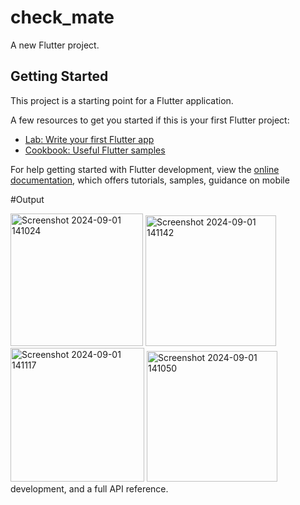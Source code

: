 # check_mate

A new Flutter project.

## Getting Started

This project is a starting point for a Flutter application.

A few resources to get you started if this is your first Flutter project:

- [Lab: Write your first Flutter app](https://docs.flutter.dev/get-started/codelab)
- [Cookbook: Useful Flutter samples](https://docs.flutter.dev/cookbook)

For help getting started with Flutter development, view the
[online documentation](https://docs.flutter.dev/), which offers tutorials,
samples, guidance on mobile

#Output

<img width="212" alt="Screenshot 2024-09-01 141024" src="https://github.com/user-attachments/assets/890d01af-5a0c-4933-9901-282be40cd808">
<img width="209" alt="Screenshot 2024-09-01 141142" src="https://github.com/user-attachments/assets/e4fa786b-6f76-45e3-bbaa-d94e39ef6e1e">
<img width="214" alt="Screenshot 2024-09-01 141117" src="https://github.com/user-attachments/assets/11c8aeb8-4986-4b0d-af5d-dc59d515c32a">
<img width="209" alt="Screenshot 2024-09-01 141050" src="https://github.com/user-attachments/assets/4467ce1c-082f-4cf0-a86c-3d0c4cc6a82a">
 development, and a full API reference.
